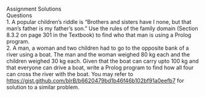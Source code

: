 Assignment Solutions <br>
Questions<br>
1.
A popular children’s riddle is “Brothers and sisters have I none, but that man’s father is my father’s son.” Use the rules of the family domain (Section 8.3.2 on page 301 in the Textbook) to find who that man is using a Prolog program.
<br>
2.
A man, a woman and two children had to go to the opposite bank of a river using a boat. The man and the woman weighed 80 kg each and the children weighed 30 kg each. Given that the boat can carry upto 100 kg and that everyone can drive a boat, write a Prolog program to find how all four can cross the river with the boat. You may refer to https://gist.github.com/blrB/b6620479bd1b46f46b102bf91a0eefb7 for solution to a similar problem.
